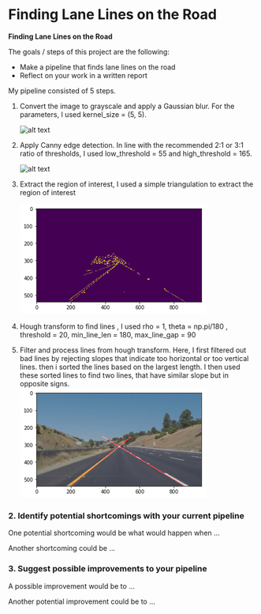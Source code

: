 # **Finding Lane Lines on the Road** 

**Finding Lane Lines on the Road**

The goals / steps of this project are the following:
* Make a pipeline that finds lane lines on the road
* Reflect on your work in a written report


[//]: # (Image References)

[image1]: ./examples/grayscale.jpg "Grayscale"
[image2]: ./examples/edges.jpg "EdgeDetection"
[image3]: ./examples/roi.jpg "Region of Interest"
[image4]: ./examples/lanelines.jpg "Lanes lines"


My pipeline consisted of 5 steps. 

1. Convert the image to grayscale and apply a Gaussian blur. For the parameters, I used kernel_size = (5, 5).

	![alt text][image1]
	
2. Apply Canny edge detection. In line with the recommended 2:1 or 3:1 ratio of thresholds, I used low_threshold = 55 and high_threshold = 165.

	![alt text][image2]
	
3. Extract the region of interest, I used a simple triangulation to extract the region of interest

	![alt text][image3]	
	
4. Hough transform to find lines , I used 
    rho = 1, theta = np.pi/180 , threshold = 20, min_line_len = 180, max_line_gap = 90
	
5. Filter and process lines from hough transform.
	Here, I first filtered out bad lines by rejecting slopes that indicate too horizontal or too vertical lines.
	then i sorted the lines based on the largest length. I then used these sorted lines to find two lines, that have similar slope but in opposite signs.
	![alt text][image4]
	

### 2. Identify potential shortcomings with your current pipeline


One potential shortcoming would be what would happen when ... 

Another shortcoming could be ...


### 3. Suggest possible improvements to your pipeline

A possible improvement would be to ...

Another potential improvement could be to ...
